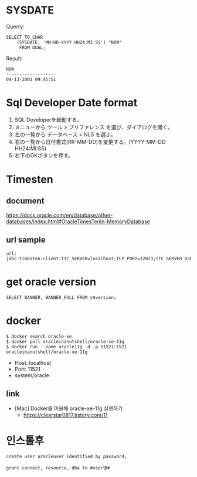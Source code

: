 # SYSDATE
Querry:
```Shell
SELECT TO_CHAR
    (SYSDATE, 'MM-DD-YYYY HH24:MI:SS') "NOW"
     FROM DUAL;
```

Result:
```Shell
NOW
-------------------
04-13-2001 09:45:51
```


# Sql Developer Date format
1. SQL Developerを起動する。
2. メニューから ツール > プリファレンス を選び、ダイアログを開く。
3. 左の一覧から データベース > NLS を選ぶ。
4. 右の一覧から日付書式(RR-MM-DD)を変更する。(YYYY-MM-DD HH24:MI:SS)
5. 右下のOKボタンを押す。

# Timesten
## document
https://docs.oracle.com/en/database/other-databases/index.html#OracleTimesTenIn-MemoryDatabase


## url sample
```
url: jdbc:timesten:client:TTC_SERVER=localhost;TCP_PORT=12023;TTC_SERVER_DSN=my_dsn;UID=hello;PWD=world;
```

# get oracle version
```
SELECT BANNER, BANNER_FULL FROM v$version;
```

# docker
```
$ docker search oracle-xe
$ docker pull oracleinanutshell/oracle-xe-11g
$ docker run --name oracle11g -d -p 11521:1521 oracleinanutshell/oracle-xe-11g
```

- Host: localhost
- Port: 11521
- system/oracle

## link
- [Mac] Docker를 이용해 oracle-xe-11g 실행하기
    - https://clearstar0817.tistory.com/11

# 인스톨후
```
create user oracleuser identified by password;

grant connect, resource, dba to #user명#
```